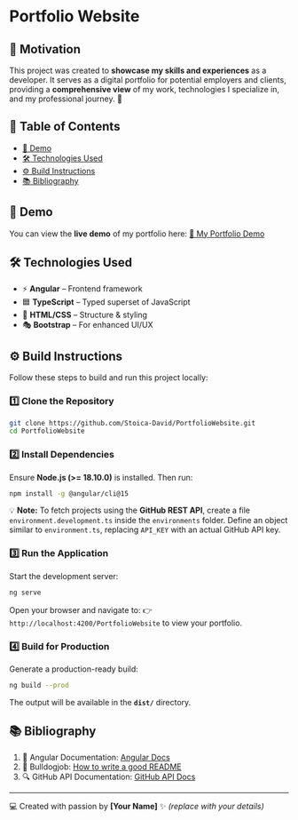 # Portfolio Website

## 🌟 Motivation
This project was created to **showcase my skills and experiences** as a developer. It serves as a digital portfolio for potential employers and clients, providing a **comprehensive view** of my work, technologies I specialize in, and my professional journey. 🚀

## 📌 Table of Contents
- [🎨 Demo](#-demo)
- [🛠️ Technologies Used](#-technologies-used)
- [⚙️ Build Instructions](#-build-instructions)
- [📚 Bibliography](#-bibliography)

## 🎨 Demo
You can view the **live demo** of my portfolio here: [🔗 My Portfolio Demo](https://stoica-david.github.io/PortfolioWebsite)

## 🛠️ Technologies Used
- ⚡ **Angular** – Frontend framework
- 🟦 **TypeScript** – Typed superset of JavaScript
- 🎨 **HTML/CSS** – Structure & styling
- 🎭 **Bootstrap** – For enhanced UI/UX

## ⚙️ Build Instructions
Follow these steps to build and run this project locally:

### 1️⃣ Clone the Repository
```sh
git clone https://github.com/Stoica-David/PortfolioWebsite.git
cd PortfolioWebsite
```

### 2️⃣ Install Dependencies
Ensure **Node.js (>= 18.10.0)** is installed. Then run:
```sh
npm install -g @angular/cli@15
```

💡 **Note:** To fetch projects using the **GitHub REST API**, create a file `environment.development.ts` inside the `environments` folder. Define an object similar to `environment.ts`, replacing `API_KEY` with an actual GitHub API key.

### 3️⃣ Run the Application
Start the development server:
```sh
ng serve
```
Open your browser and navigate to: 
👉 `http://localhost:4200/PortfolioWebsite` to view your portfolio.

### 4️⃣ Build for Production
Generate a production-ready build:
```sh
ng build --prod
```
The output will be available in the **`dist/`** directory.

## 📚 Bibliography
1. 📖 Angular Documentation: [Angular Docs](https://v15.angular.io/docs)
2. 📝 Bulldogjob: [How to write a good README](https://bulldogjob.com/readme/how-to-write-a-good-readme-for-your-github-project)
3. 🔍 GitHub API Documentation: [GitHub API Docs](https://docs.github.com/en/rest/repos/repos?apiVersion=2022-11-28)

---
💻 Created with passion by **[Your Name]** ✨ *(replace with your details)*
